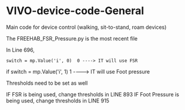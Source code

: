 # VIVO-device-code-General
Main code for device control (walking, sit-to-stand, roam devices)

The FREEHAB_FSR_Pressure.py is the most recent file

In Line 696,

    switch = mp.Value('i', 0)  0 ----> IT will use FSR

if switch = mp.Value('i', 1)   1 ----> IT will use Foot pressure
 
Thresholds need to be set as well

IF FSR is being used, change thresholds in LINE 893
IF Foot Pressure is being used, change thresholds in LINE 915

